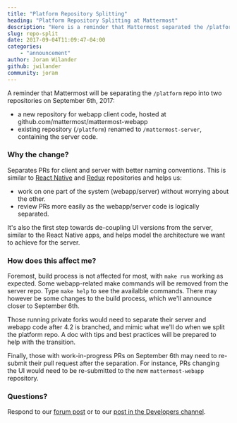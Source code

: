 ```yaml
---
title: "Platform Repository Splitting"
heading: "Platform Repository Splitting at Mattermost"
description: "Here is a reminder that Mattermost separated the /platform repo into two repositories on September 6, 2017."
slug: repo-split
date: 2017-09-04T11:09:47-04:00
categories:
    - "announcement"
author: Joram Wilander
github: jwilander
community: joram
---
```


A reminder that Mattermost will be separating the `/platform` repo into two repositories on September 6th, 2017:

* a new repository for webapp client code, hosted at github.com/mattermost/mattermost-webapp
* existing repository (`/platform`) renamed to `/mattermost-server`, containing the server code.

### Why the change?
Separates PRs for client and server with better naming conventions. This is similar to [React Native](https://github.com/mattermost/mattermost-mobile) and [Redux](https://github.com/mattermost/mattermost-redux) repositories and helps us:

* work on one part of the system (webapp/server) without worrying about the other.
* review PRs more easily as the webapp/server code is logically separated.

It's also the first step towards de-coupling UI versions from the server, similar to the React Native apps, and helps model the architecture we want to achieve for the server.

### How does this affect me?
Foremost, build process is not affected for most, with `make run` working as expected. Some webapp-related make commands will be removed from the server repo. Type `make help` to see the availalble commands. There may however be some changes to the build process, which we'll announce closer to September 6th.

Those running private forks would need to separate their server and webapp code after 4.2 is branched, and mimic what we'll do when we split the platform repo. A doc with tips and best practices will be prepared to help with the transition.

Finally, those with work-in-progress PRs on September 6th may need to re-submit their pull request after the separation. For instance, PRs changing the UI would need to be re-submitted to the new `mattermost-webapp` repository.

### Questions?
Respond to our [forum post](https://forum.mattermost.com/t/mattermost-separating-platform-into-two-repositories-on-september-6th/3708) or to our [post in the Developers channel](https://community.mattermost.com/core/pl/e9d7rjq993yptryesd5ppe37sa).
